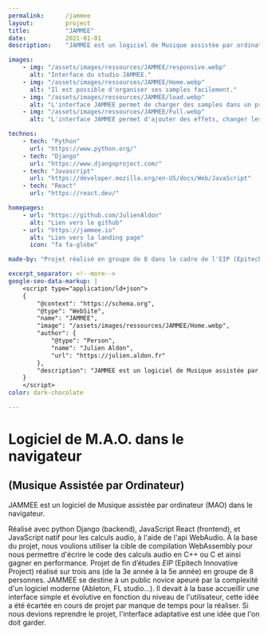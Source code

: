 ```yaml
---
permalink:      /jammee
layout:         project
title:          "JAMMEE"
date:           2021-01-01
description:    "JAMMEE est un logiciel de Musique assistée par ordinateur (MAO) dans le navigateur. Réalisé avec python Django (backend), JavaScript React (front end), et JavaScript natif (pour les calculs audio). À la base du projet, nous voulions utiliser la cible de compilation webassembly pour nous permettre d'écrire le code des calculs audio en C++ ou C et ainsi gagner en performance."

images:
    - img: "/assets/images/ressources/JAMMEE/responsive.webp"
      alt: "Interface du studio JAMMEE."
    - img: "/assets/images/ressources/JAMMEE/Home.webp"
      alt: "Il est possible d'organiser ses samples facilement."
    - img: "/assets/images/ressources/JAMMEE/load.webp"
      alt: "L'interface JAMMEE permet de charger des samples dans un projet depuis une banque de sample ou une integration drive (google, microsoft...)."
    - img: "/assets/images/ressources/JAMMEE/Full.webp"
      alt: "L'interface JAMMEE permet d'ajouter des effets, changer les couleurs des pistes et toutes les fonctionnalités de gestion de pistes audio."

technos:
    - tech: "Python"
      url: "https://www.python.org/"
    - tech: "Django"
      url: "https://www.djangoproject.com/"
    - tech: "Javascript"
      url: "https://developer.mozilla.org/en-US/docs/Web/JavaScript"
    - tech: "React"
      url: "https://react.dev/"

homepages:
    - url: "https://github.com/JulienAldon"
      alt: "Lien vers le github"
    - url: "https://jammee.io"
      alt: "Lien vers la landing page"
      icon: "fa fa-globe"

made-by: "Projet réalisé en groupe de 8 dans le cadre de l'EIP (Epitech Innovative Project)."

excerpt_separator: <!--more-->
google-seo-data-markup: |
    <script type="application/ld+json">
    {
        "@context": "https://schema.org",
        "@type": "WebSite",
        "name": "JAMMEE",
        "image": "/assets/images/ressources/JAMMEE/Home.webp",
        "author": {
            "@type": "Person",
            "name": "Julien Aldon",
            "url": "https://julien.aldon.fr"
        },
        "description": "JAMMEE est un logiciel de Musique assistée par ordinateur (MAO) dans le navigateur. Réalisé avec python Django (backend), JavaScript React (front end), et JavaScript natif (pour les calculs audio). À la base du projet, nous voulions utiliser la cible de compilation webassembly pour nous permettre d'écrire le code des calculs audio en C++ ou C et ainsi gagner en performance."
    }
    </script>
color: dark-chocolate

---
```

# Logiciel de M.A.O. dans le navigateur
## (Musique Assistée par Ordinateur)
JAMMEE est un logiciel de Musique assistée par ordinateur (MAO) dans le navigateur.
<!--more-->
Réalisé avec python Django (backend), JavaScript React (frontend), et JavaScript natif pour les calculs audio, à l'aide de l'api WebAudio. À la base du projet, nous voulions utiliser la cible de compilation WebAssembly pour nous permettre d'écrire le code des calculs audio en C++ ou C et ainsi gagner en performance.
Projet de fin d’études <em>EIP</em> (Epitech Innovative Project) réalisé sur trois ans (de la 3e année à la 5e année) en groupe de 8 personnes. 
JAMMEE se destine à un public novice apeuré par la complexité d'un logiciel moderne (Ableton, FL studio...). Il devait à la base accueillir une interface simple et évolutive en fonction du niveau de l'utilisateur, cette idée a été écartée en cours de projet par manque de temps pour la réaliser. Si nous devions reprendre le projet, l'interface adaptative est une idée que l'on doit garder.